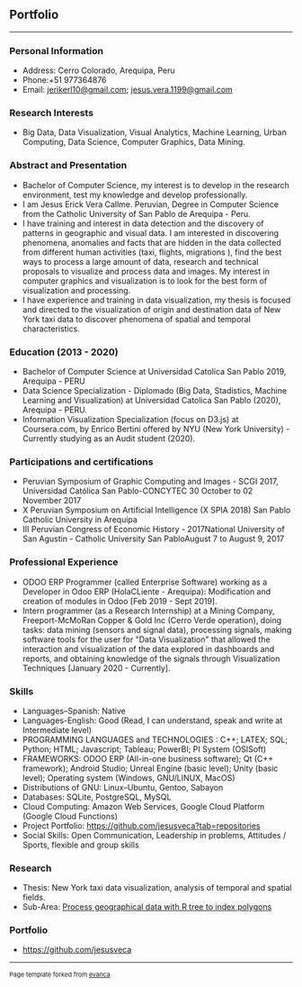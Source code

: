 ## Portfolio

---

### Personal Information
- Address: Cerro Colorado, Arequipa, Peru
- Phone:+51 977364876
- Email: jerikerl10@gmail.com; jesus.vera.1199@gmail.com

### Research Interests
- Big Data, Data Visualization, Visual Analytics, Machine Learning, Urban Computing, Data Science, Computer Graphics, Data Mining.

### Abstract and Presentation
- Bachelor of Computer Science, my interest is to develop in the research environment, test my knowledge and develop professionally.
- I am Jesus Erick Vera Callme. Peruvian, Degree in Computer Science from the Catholic University of San Pablo de Arequipa - Peru.
- I have training and interest in data detection and the discovery of patterns in geographic and visual data. I am interested in discovering phenomena, anomalies and facts that are hidden in the data collected from different human activities (taxi, flights, migrations ), find the best ways to process a large amount of data, research and technical proposals to visualize and process
data and images. My interest in computer graphics and visualization is to look for the best form of visualization and processing.
- I have experience and training in data visualization, my thesis is focused and directed to the visualization of origin and destination data of New York taxi data to discover phenomena of spatial and temporal characteristics.

### Education (2013 - 2020)
- Bachelor of Computer Science at Universidad Catolica San Pablo 2019, Arequipa - PERU
- Data Science Specialization - Diplomado (Big Data, Stadistics, Machine Learning and Visualization) at Universidad Catolica San Pablo (2020), Arequipa - PERU.
- Information Visualization Specialization (focus on D3.js) at Coursera.com, by Enrico Bertini offered by NYU (New York University) - Currently studying as an Audit student (2020).

### Participations and certifications
- Peruvian Symposium of Graphic Computing and Images - SCGI 2017, Universidad Católica San Pablo-CONCYTEC 30 October to 02 November 2017
- X Peruvian Symposium on Artificial Intelligence (X SPIA 2018) San Pablo Catholic University in Arequipa
- III Peruvian Congress of Economic History - 2017National University of San Agustin - Catholic University San PabloAugust 7 to August 9, 2017

### Professional Experience
- ODOO ERP Programmer (called Enterprise Software) working as a Developer in Odoo ERP (HolaCLiente - Arequipa): Modification and creation of modules in Odoo [Feb 2019 - Sept 2019].
- Intern programmer (as a Research Internship) at a Mining Company, Freeport-McMoRan Copper & Gold Inc (Cerro Verde operation), doing tasks: data mining (sensors and signal data), processing signals, making software tools for the user for "Data Visualization" that allowed the interaction and visualization of the data explored in dashboards and reports, and obtaining knowledge of the signals through Visualization Techniques [January 2020 - Currently].

### Skills
- Languages–Spanish: Native
- Languages-English: Good (Read, I can understand, speak and write at Intermediate level)
- PROGRAMMING LANGUAGES and TECHNOLOGIES : C++; LATEX; SQL; Python; HTML; Javascript; Tableau; PowerBI; PI System (OSISoft)
- FRAMEWORKS: ODOO ERP (All-in-one business software); Qt (C++ framework); Android Studio; Unreal Engine (basic level); Unity (basic level); Operating system (Windows, GNU/LINUX, MacOS)
- Distributions of GNU:  Linux–Ubuntu, Gentoo, Sabayon
- Databases: SQLite, PostgreSQL, MySQL
- Cloud Computing: Amazon Web Services, Google Cloud Platform (Google Cloud Functions)
- Project Portfolio: https://github.com/jesusveca?tab=repositories
- Social Skills: Open Communication, Leadership in problems, Attitudes / Sports, flexible and group skills

### Research
- Thesis: New York taxi data visualization, analysis of temporal and spatial fields.
- Sub-Area: [Process geographical data with R tree to index polygons](https://github.com/jesusveca/pre-process_R_tree_chord_pandas)

### Portfolio
- https://github.com/jesusveca





---
<p style="font-size:11px">Page template forked from <a href="https://github.com/evanca/quick-portfolio">evanca</a></p>
<!-- Remove above link if you don't want to attibute -->
